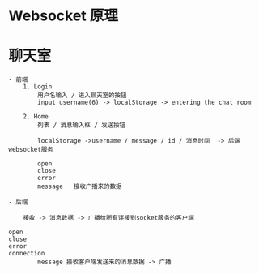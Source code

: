 # Websocket 原理

# 聊天室
	- 前端
		1. Login
			用户名输入 / 进入聊天室的按钮
			input username(6) -> localStorage -> entering the chat room

		2. Home
			列表 / 消息输入框 / 发送按钮

			localStorage ->username / message / id / 消息时间  -> 后端websocket服务

			open
			close
			error
			message   接收广播来的数据
	
	- 后端

		接收 -> 消息数据 -> 广播给所有连接到socket服务的客户端

	open
	close
	error
	connection
			message 接收客户端发送来的消息数据 -> 广播